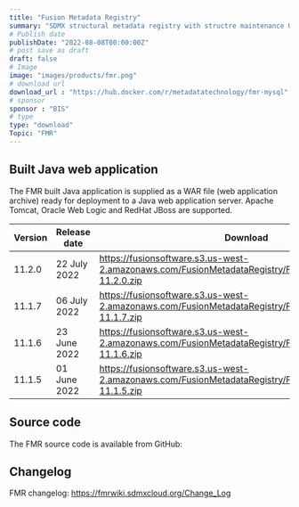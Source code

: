 ```yaml
---
title: "Fusion Metadata Registry"
summary: "SDMX structural metadata registry with structre maintenance UI and data processing services"
# Publish date
publishDate: "2022-08-08T00:00:00Z"
# post save as draft
draft: false
# Image
image: "images/products/fmr.png"
# download url
download_url : "https://hub.docker.com/r/metadatatechnology/fmr-mysql"
# sponsor
sponsor : "BIS"
# type
type: "download"
Topic: "FMR"
---
```


## Built Java web application
The FMR built Java application is supplied as a WAR file (web application archive) ready for deployment to a Java web application server. Apache Tomcat, Oracle Web Logic and RedHat JBoss are supported.

| Version | Release date | Download |
|---------|----------------|-------------------------------------------------------------------------|
|11.2.0   | 22 July 2022 | https://fusionsoftware.s3.us-west-2.amazonaws.com/FusionMetadataRegistry/FusionMetadataRegistry-11.2.0.zip|
|11.1.7   | 06 July 2022 | https://fusionsoftware.s3.us-west-2.amazonaws.com/FusionMetadataRegistry/FusionMetadataRegistry-11.1.7.zip|
|11.1.6   | 23 June 2022 | https://fusionsoftware.s3.us-west-2.amazonaws.com/FusionMetadataRegistry/FusionMetadataRegistry-11.1.6.zip|
|11.1.5   | 01 June 2022 | https://fusionsoftware.s3.us-west-2.amazonaws.com/FusionMetadataRegistry/FusionMetadataRegistry-11.1.5.zip|

## Source code
The FMR source code is available from GitHub: 

## Changelog
FMR changelog: https://fmrwiki.sdmxcloud.org/Change_Log
